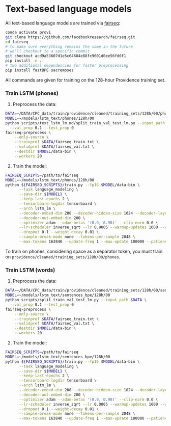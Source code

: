 # Text-based language models

All text-based language models are trained via [fairseq](https://github.com/facebookresearch/fairseq):

```bash
conda activate provi
git clone https://github.com/facebookresearch/fairseq.git
cd fairseq
# to make sure everything remains the same in the future
# we'll checkout to a specific commit
git checkout acd9a53607d1e5c64604e88fc9601d0ee56fd6f1
pip install -e .
# two additional dependencies for faster preprocessing
pip install fastBPE sacremoses
```

All commands are given for training on the 128-hour Providence training set. 

### Train LSTM (phones)

1) Preprocess the data:

```bash
DATA=~/DATA/CPC_data/train/providence/cleaned/training_sets/128h/00/phones
MODEL=~/models/lstm_text/phones/128h/00
python scripts/text_lstm_lm.md/split_train_val_test_lm.py --input_path $DATA \
  --val_prop 0.1 --test_prop 0
fairseq-preprocess \
    --only-source \
    --trainpref $DATA/fairseq_train.txt \
    --validpref $DATA/fairseq_val.txt \
    --destdir $MODEL/data-bin \
    --workers 20
```

2) Train the model:

```bash
FAIRSEQ_SCRIPTS=/path/to/fairseq
MODEL=~/models/lstm_text/phones/128h/00
python ${FAIRSEQ_SCRIPTS}/train.py --fp16 $MODEL/data-bin \
      --task language_modeling \
      --save-dir ${MODEL} \
      --keep-last-epochs 2 \
      --tensorboard-logdir tensorboard \
      --arch lstm_lm \
      --decoder-embed-dim 200 --decoder-hidden-size 1024 --decoder-layers 3 \
      --decoder-out-embed-dim 200 \
      --optimizer adam --adam-betas '(0.9, 0.98)' --clip-norm 0.0 \
      --lr-scheduler inverse_sqrt --lr 0.0005 --warmup-updates 1000 --warmup-init-lr 1e-07 \
      --dropout 0.1 --weight-decay 0.01 \
      --sample-break-mode none --tokens-per-sample 2048 \
      --max-tokens 163840 --update-freq 1 --max-update 100000 --patience 10
```

To train on phones, considering space as a separator token, you must train on 
`providence/cleaned/training_sets/128h/00/phones`.

### Train LSTM (words)

1) Preprocess the data:

```bash
DATA=~/DATA/CPC_data/train/providence/cleaned/training_sets/128h/00/sentences_bpe
MODEL=~/models/lstm_text/sentences_bpe/128h/00
python scripts/split_train_val_test_lm.py --input_path $DATA \
  --val_prop 0.1 --test_prop 0
fairseq-preprocess \
    --only-source \
    --trainpref $DATA/fairseq_train.txt \
    --validpref $DATA/fairseq_val.txt \
    --destdir $MODEL/data-bin \
    --workers 20
```

2) Train the model:

```bash
FAIRSEQ_SCRIPTS=/path/to/fairseq
MODEL=~/models/lstm_text/sentences_bpe/128h/00
python ${FAIRSEQ_SCRIPTS}/train.py --fp16 $MODEL/data-bin \
      --task language_modeling \
      --save-dir ${MODEL} \
      --keep-last-epochs 2 \
      --tensorboard-logdir tensorboard \
      --arch lstm_lm \
      --decoder-embed-dim 200 --decoder-hidden-size 1024 --decoder-layers 3 \
      --decoder-out-embed-dim 200 \
      --optimizer adam --adam-betas '(0.9, 0.98)' --clip-norm 0.0 \
      --lr-scheduler inverse_sqrt --lr 0.0005 --warmup-updates 1000 --warmup-init-lr 1e-07 \
      --dropout 0.1 --weight-decay 0.01 \
      --sample-break-mode none --tokens-per-sample 2048 \
      --max-tokens 163840 --update-freq 1 --max-update 100000 --patience 10
```
